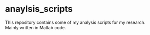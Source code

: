 # anaylsis_scripts
This repository contains some of my analysis scripts for my research. Mainly written in Matlab code.
